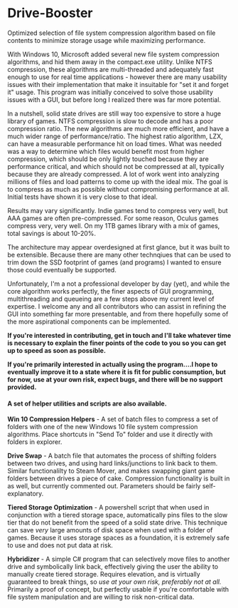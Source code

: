 # Drive-Booster
Optimized selection of file system compression algorithm based on file contents to minimize storage usage while maximizing performance.

With Windows 10, Microsoft added several new file system compression algorithms, and hid them away in the compact.exe utility. Unlike NTFS compression, these algorithms are multi-threaded and adequately fast enough to use for real time applications - however there are many usability issues with their implementation that make it insuitable for "set it and forget it" usage. This program was initially conceived to solve those usability issues with a GUI, but before long I realized there was far more potential.

In a nutshell, solid state drives are still way too expensive to store a huge library of games. NTFS compression is slow to decode and has a poor compression ratio. The new algorithms are much more efficient, and have a much wider range of performance/ratio. The highest ratio algorithm, LZX, can have a measurable performance hit on load times. What was needed was a way to determine which files would benefit most from higher compression, which should be only lightly touched because they are performance critical, and which should not be compressed at all, typically because they are already compressed. A lot of work went into analyzing millions of files and load patterns to come up with the ideal mix. The goal is to compress as much as possible without compromising performance at all. Initial tests have shown it is very close to that ideal.  

Results may vary significantly. Indie games tend to compress very well, but AAA games are often pre-compressed. For some reason, Oculus games compress very, very well. On my 1TB games library with a mix of games, total savings is about 10-20%. 

The architecture may appear overdesigned at first glance, but it was built to be extensible. Because there are many other technqiues that can be used to trim down the SSD footprint of games (and programs) I wanted to ensure those could eventually be supported. 

Unfortunately, I'm a not a professional developer by day (yet), and while the core algorithm works perfectly, the finer aspects of GUI programming, multithreading and queueing are a few steps above my current level of expertise. I welcome any and all contributors who can assist in refining the GUI into something far more presentable, and from there hopefully some of the more aspirational components can be implemented.    

**If you're interested in contributing, get in touch and I'll take whatever time is necessary to explain the finer points of the code to you so you can get up to speed as soon as possible.**

**If you're primarily interested in actually using the program....I hope to eventually improve it to a state where it is fit for public consumption, but for now, use at your own risk, expect bugs, and there will be no support provided.** 




#### A set of helper utilities and scripts are also available.

**Win 10 Compression Helpers** - A set of batch files to compress a set of folders with one of the new Windows 10 file system compression algorithms. Place shortcuts in "Send To" folder and use it directly with folders in explorer.

**Drive Swap** - A batch file that automates the process of shifting folders between two drives, and using hard links/junctions to link back to them. Similar functionalilty to Steam Mover, and makes swapping giant game folders between drives a piece of cake. Compression functionality is built in as well, but currently commented out. Parameters should be fairly self-explanatory.

**Tiered Storage Optimization** - A powershell script that when used in conjunction with a tiered storage space, automatically pins files to the slow tier that do not benefit from the speed of a solid state drive. This technique can save *very* large amounts of disk space when used with a folder of games. Because it uses storage spaces as a foundation, it is extremely safe to use and does not put data at risk.

**Hybridizer** - A simple C# program that can selectively move files to another drive and symbolically link back, effectively giving the user the ability to manually create tiered storage. Requires elevation, and is virtually guaranteed to break things, so *use at your own risk, preferably not at all.* Primarily a proof of concept, but perfectly usable if you're comfortable with file system manipulation and are willing to risk non-critical data.

